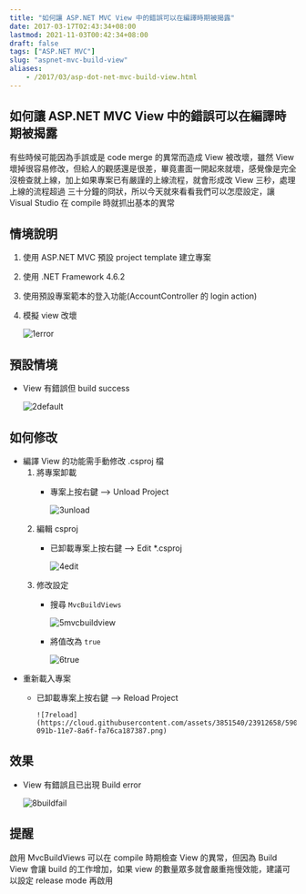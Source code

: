 ```yaml
---
title: "如何讓 ASP.NET MVC View 中的錯誤可以在編譯時期被揭露"
date: 2017-03-17T02:43:34+08:00
lastmod: 2021-11-03T00:42:34+08:00
draft: false
tags: ["ASP.NET MVC"]
slug: "aspnet-mvc-build-view"
aliases:
    - /2017/03/asp-dot-net-mvc-build-view.html
---
```

## 如何讓 ASP.NET MVC View 中的錯誤可以在編譯時期被揭露

有些時候可能因為手誤或是 code merge 的異常而造成 View 被改壞，雖然 View 壞掉很容易修改，但給人的觀感還是很差，畢竟畫面一開起來就壞，感覺像是完全沒檢查就上線，加上如果專案已有嚴謹的上線流程，就會形成改 View 三秒，處理上線的流程超過 三十分鐘的冏狀，所以今天就來看看我們可以怎麼設定，讓 Visual Studio 在 compile 時就抓出基本的異常

## 情境說明

1. 使用 ASP.NET MVC 預設 project template 建立專案
2. 使用 .NET Framework 4.6.2
3. 使用預設專案範本的登入功能(AccountController 的 login action)
4. 模擬 view 改壞

    ![1error](https://cloud.githubusercontent.com/assets/3851540/23912652/58e4912e-091b-11e7-947c-106be2c47d20.png)

## 預設情境

- View 有錯誤但 build success

    ![2default](https://cloud.githubusercontent.com/assets/3851540/23912655/58e7e5fe-091b-11e7-8378-028d06d99980.png)

## 如何修改

- 編譯 View 的功能需手動修改 .csproj 檔
    1. 將專案卸載
        - 專案上按右鍵 --> Unload Project

            ![3unload](https://cloud.githubusercontent.com/assets/3851540/23912653/58e6be22-091b-11e7-9d7c-dca293d68371.png)
    2. 編輯 csproj
        - 已卸載專案上按右鍵 --> Edit *.csproj

            ![4edit](https://cloud.githubusercontent.com/assets/3851540/23912656/58ecf49a-091b-11e7-9d2a-164b24ce19da.png)
    3. 修改設定
        - 搜尋 `MvcBuildViews`

            ![5mvcbuildview](https://cloud.githubusercontent.com/assets/3851540/23912654/58e70c92-091b-11e7-9309-c60a2510d1d6.png)
        - 將值改為 `true`

            ![6true](https://cloud.githubusercontent.com/assets/3851540/23912659/590e3f6a-091b-11e7-90b7-d39438f59e25.png)
- 重新載入專案
  - 已卸載專案上按右鍵 --> Reload Project

        ![7reload](https://cloud.githubusercontent.com/assets/3851540/23912658/590d8e26-091b-11e7-8a6f-fa76ca187387.png)

## 效果

- View 有錯誤且已出現 Build error

    ![8buildfail](https://cloud.githubusercontent.com/assets/3851540/23912660/590f772c-091b-11e7-80ea-3bcacccd1383.png)

## 提醒

啟用 MvcBuildViews 可以在 compile 時期檢查 View 的異常，但因為 Build View 會讓 build 的工作增加，如果 view 的數量眾多就會嚴重拖慢效能，建議可以設定 release mode 再啟用
